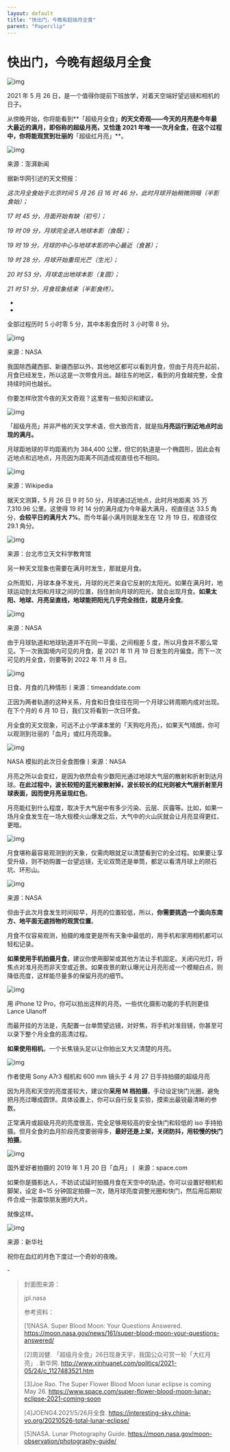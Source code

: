 ```yaml
---
layout: default
title: "快出门，今晚有超级月全食"
parent: "Paperclip"
---
```


# 快出门，今晚有超级月全食

![img](https://i.loli.net/2021/11/06/znd6eOT7D4oQ8R1.png)

2021 年 5 月 26 日，是一个值得你提前下班放学，对着天空端好望远镜和相机的日子。



从傍晚开始，你将能看到**「超级月全食」**的天文奇观——今天的月亮是今年最大最近的满月，即俗称的超级月亮，又恰逢 2021 年唯一一次月全食，在这个过程中，你将能观赏到壮丽的**「超级红月亮」**。

![img](https://i.loli.net/2021/11/06/sYMtahX5xylCReU.gif)

来源：澎湃新闻

据新华网引述的天文预报：

*这次月全食始于北京时间 5 月 26 日 16 时 46 分，此时月球开始稍微阴暗（半影食始）；*

*17 时 45 分，月面开始有缺（初亏）；*

*19 时 09 分，月球完全进入地球本影（食既）；*

*19 时 19 分，月球的中心与地球本影的中心最近（食甚）；*

*19 时 28 分，月球开始重现光芒（生光）；*

*20 时 53 分，月球走出地球本影（复圆）；*

*21 时 51 分，月食现象结束（半影食终）。*

*
*

全部过程历时 5 小时零 5 分，其中本影食历时 3 小时零 8 分。

![img](https://i.loli.net/2021/11/06/KirWH87OgQVj6Xl.png)

来源：NASA

我国除西藏西部、新疆西部以外，其他地区都可以看到月食，但由于月亮升起前，月食已经发生，所以这是一次带食月出。越往东的地区，看到的月食越完整，全食持续时间也越长。

你要怎样欣赏今夜的天文奇观？这里有一些知识和建议。

![img](https://i.loli.net/2021/11/06/HQtZS5gzjwkx6hM.png)

「超级月亮」并非严格的天文学术语，但大致而言，就是指**月亮运行到近地点时出现的满月。**

月球距地球的平均距离约为 384,400 公里，但它的轨道是一个椭圆形，因此会有近地点和远地点，月亮因为距离不同造成视直径也不相同。

![img](https://i.loli.net/2021/11/06/CAakzufIidT2nNJ.png)

来源：Wikipedia

据天文测算，5 月 26 日 9 时 50 分，月球通过近地点，此时月地距离 35 万 7,310.96 公里。这使得 19 时 14 分的满月成为今年最大满月，视直径达 33.5 角分，**会较平日的满月大 7%**。而今年最小满月则是发生在 12 月 19 日，视直径仅 29.1 角分。

![img](https://i.loli.net/2021/11/06/1VtfXRy62aJvPsp.jpg)

来源：台北市立天文科学教育馆

另一种天文现象也需要在满月时发生，那就是月食。

众所周知，月球本身不发光，月球的光芒来自它反射的太阳光。如果在满月时，地球运动到太阳和月球之间的位置，挡住射向月球的阳光，就会出现月食。**如果太阳、地球、月亮呈直线，地球能把阳光几乎完全挡住，就是月全食**。

![img](https://i.loli.net/2021/11/06/iaNH9xvefp7RIwF.jpg)

来源：NASA

由于月球轨道和地球轨道并不在同一平面，之间相差 5 度，所以月食并不那么常见。下一次我国境内可见的月食，是 2021 年 11 月 19 日发生的月偏食。而下一次可见的月全食，则要等到 2022 年 11 月 8 日。

![img](https://i.loli.net/2021/11/06/3PsMHbkylG8gjO6.png)

日食、月食的几种情形丨来源：timeanddate.com

正因为两者轨道的这种关系，月食和日食往往在同一个月球公转周期内成对出现。在下个月的 6 月 10 日，我们又将看到一次日环食。

月全食的天文现象，可远不止小学课本里的「天狗吃月亮」，如果天气晴朗，你可以观测到壮丽的「血月」或红月亮现象。

![img](https://i.loli.net/2021/11/06/NdYxUkzBwD5AubI.jpg)

NASA 模拟的此次日全食图像丨来源：NASA

月亮之所以会变红，是因为依然会有少数阳光通过地球大气层的散射和折射到达月球。**在此过程中，波长较短的蓝光被散射掉，波长较长的红光则被大气层折射至月球表面，因而使月亮呈现红色**。

月亮能红到什么程度，取决于大气层中有多少污染、云层、灰霾等。比如，如果一场月全食发生在一场大规模火山爆发之后，大气中的火山灰就会让月亮显得更红、更暗。

![img](https://i.loli.net/2021/11/06/pMOF9YPSbsfEJ1n.png)

月食堪称最容易观测到的天象，仅需肉眼就足以清楚看到它的全过程。如果要让享受升级，则不妨购置一台望远镜，无论双筒还是单筒，都足以看清月球上的陨石坑、环形山。

![img](https://i.loli.net/2021/11/06/TIYGzAUJWcL3eqS.jpg)

来源：NASA

但由于此次月食发生时间较早，月亮的位置较低，所以，**你需要挑选一个面向东南方、地平面无遮挡物的观赏位置**。

月食不仅容易观测，拍摄的难度更是所有天象中最低的，用手机和家用相机都可以轻松记录。

**如果使用手机拍摄月食**，建议你使用脚架或其他方法让手机固定。关闭闪光灯，将焦点对准月亮而非天空或近景。如果夜景的默认曝光让月亮形成一个模糊白点，则降低亮度，这样能尽量多的保留月亮的细节。

![img](https://i.loli.net/2021/11/06/RnSbOfCyco3xZtW.jpg)

用 iPhone 12 Pro，你可以拍出这样的月亮，一些优化摄影功能的手机则更佳 Lance Ulanoff

而最开挂的方法是，先配置一台单筒望远镜，对好焦，将手机对准目镜，你甚至可以录下整个月全食的高清过程。

**如果使用相机**，一个长焦镜头足以让你拍出又大又清楚的月亮。

![img](https://i.loli.net/2021/11/06/QUpLaIxt7uoX4YO.jpg)

作者使用 Sony A7r3 相机和 600 mm 镜头于 4 月 27 日手持拍摄的超级月亮

因为月亮和天空的亮度差较大，建议你**采用 M 档拍摄**，手动设定快门光圈，避免把月亮过曝成圆饼。具体设置上，你可以自行反复实验，摸索出最锐最清晰的参数。

正常满月或超级月亮的亮度很高，完全足够用较高的安全快门和较低的 iso 手持拍摄。但月全食的血月阶段亮度要弱得多，**最好还是上架，关闭防抖，用较慢的快门拍摄**。

![img](https://i.loli.net/2021/11/06/XBDmxLI6yCqr7ao.jpg)

国外爱好者拍摄的 2019 年 1 月 20 日「血月」丨 来源：space.com

如果你是摄影达人，不妨试试延时拍摄月食在天空中的轨迹。你可以设置好相机和脚架，设定 8~15 分钟固定拍摄一次，随月球亮度调整光圈和快门，然后用后期软件合成一张震惊朋友圈的大片。

就像这样。

![img](https://i.loli.net/2021/11/06/fPqQVgFYuGtmDCc.jpg)

来源：新华社

祝你在血红的月色下度过一个奇妙的夜晚。

\-

> 封面图来源：
>
> jpl.nasa
>
> 参考资料：
>
> [1]NASA. Super Blood Moon: Your Questions Answered. https://moon.nasa.gov/news/161/super-blood-moon-your-questions-answered/
>
> [2]周润健. 「超级月全食」26日现身天宇，我国公众可赏一轮「大红月亮」. 新华网. http://www.xinhuanet.com/politics/2021-05/24/c_1127483521.htm
>
> [3]Joe Rao. The Super Flower Blood Moon lunar eclipse is coming May 26. https://www.space.com/super-flower-blood-moon-lunar-eclipse-2021-coming-soon
>
> [4]JOENG4.2021/5/26月全食. https://interesting-sky.china-vo.org/20210526-total-lunar-eclipse/
>
> [5]NASA. Lunar Photography Guide. https://moon.nasa.gov/moon-observation/photography-guide/
